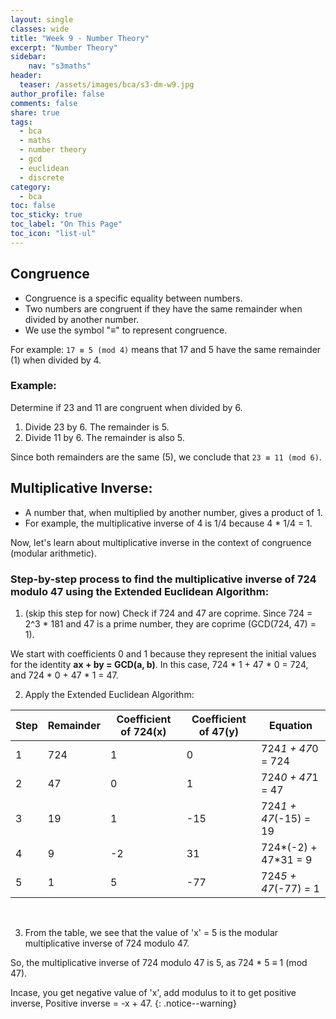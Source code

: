 ```yaml
---
layout: single
classes: wide
title: "Week 9 - Number Theory"
excerpt: "Number Theory"
sidebar:
    nav: "s3maths"
header:
  teaser: /assets/images/bca/s3-dm-w9.jpg
author_profile: false
comments: false
share: true
tags:
  - bca
  - maths
  - number theory
  - gcd
  - euclidean
  - discrete
category:
  - bca
toc: false
toc_sticky: true
toc_label: "On This Page"
toc_icon: "list-ul"
---
```



## Congruence

- Congruence is a specific equality between numbers. 
- Two numbers are congruent if they have the same remainder when divided by another number.
- We use the symbol "≡" to represent congruence.

For example: `17 ≡ 5 (mod 4)` means that 17 and 5 have the same remainder (1) when divided by 4.

### Example:

Determine if 23 and 11 are congruent when divided by 6.

1. Divide 23 by 6. The remainder is 5.
2. Divide 11 by 6. The remainder is also 5.

Since both remainders are the same (5), we conclude that `23 ≡ 11 (mod 6)`.

## Multiplicative Inverse:
- A number that, when multiplied by another number, gives a product of 1. 
- For example, the multiplicative inverse of 4 is 1/4 because 4 * 1/4 = 1.

Now, let's learn about multiplicative inverse in the context of congruence (modular arithmetic).

### Step-by-step process to find the multiplicative inverse of 724 modulo 47 using the Extended Euclidean Algorithm:


1. (skip this step for now) Check if 724 and 47 are coprime. Since 724 = 2^3 * 181 and 47 is a prime number, they are coprime (GCD(724, 47) = 1).

We start with coefficients 0 and 1 because they represent the initial values for the identity **ax + by = GCD(a, b)**. In this case, 724 * 1 + 47 * 0 = 724, and 724 * 0 + 47 * 1 = 47.

2. Apply the Extended Euclidean Algorithm:


| Step |  Remainder  | Coefficient of 724(x) | Coefficient of 47(y) | Equation                    |
|------|-------------|-----------------------|----------------------|-----------------------------|
| 1    |     724     |         1             |         0            | 724*1 + 47*0 = 724          |
| 2    |      47     |         0             |         1            | 724*0 + 47*1 = 47           |
| 3    |      19     |         1             |       -15            | 724*1 + 47*(-15) = 19       |
| 4    |       9     |        -2             |        31            | 724*(-2) + 47*31 = 9        |
| 5    |       1     |         5             |       -77            | 724*5 + 47*(-77) = 1        |


<br>

3. From the table, we see that the value of 'x' = 5 is the modular multiplicative inverse of 724 modulo 47.

So, the multiplicative inverse of 724 modulo 47 is 5, as 724 * 5 ≡ 1 (mod 47).

Incase, you get negative value of 'x', add modulus to it to get positive inverse, Positive inverse = -x + 47.
{: .notice--warning}